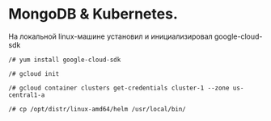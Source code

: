 # MongoDB & Kubernetes.

На локальной linux-машине установил и инициализировал google-cloud-sdk
```{r eval=FALSE}
/# yum install google-cloud-sdk

/# gcloud init

/# gcloud container clusters get-credentials cluster-1 --zone us-central1-a

/# cp /opt/distr/linux-amd64/helm /usr/local/bin/
```
